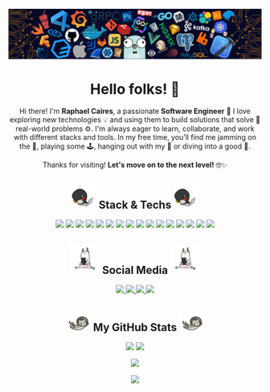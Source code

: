 <p align="center">
  <img src="./Images/header_background.png" width="1300"/>
</p>

<h1 align="center">
  Hello folks! 👋
</h1>

<!-- <p align="center">
 <img src="https://badges.pufler.dev/visits/raphaelcaires/raphaelcaires"/> 
 <img src="https://badges.pufler.dev/years/raphaelcaires"/>
 <img src="https://badges.pufler.dev/repos/raphaelcaires"/>
 <img src="https://badges.pufler.dev/commits/monthly/raphaelcaires"/>
</p> -->

<p align="center">
  Hi there! I'm <strong>Raphael Caires</strong>, a passionate <strong>Software Engineer</strong> 🚀 I love exploring new technologies 💡 and using them to build solutions that solve 🔧 real-world problems ⚙️. I'm always eager to learn, collaborate, and work with different stacks and tools. In my free time, you’ll find me jamming on the 🎸, playing some 🕹️, hanging out with my 🐶 or diving into a good 📘.
</p>
<p align="center">
  Thanks for visiting! 
  <strong>Let's move on to the next level!</strong> 🤓✨
</p>

<h2 align="center">
  <img src="./Images/stack.gif" width="50"/> Stack & Techs <img src="./Images/stack.gif" width="50"/>
</h2>

<p align="center">
  <img src="https://img.shields.io/badge/-TypeScript-black?style=flat-square&logo=typescript&logoColor=007ACC"/>
  <img src="https://img.shields.io/badge/-JavaScript-black?style=flat-square&logo=javascript"/>
  <img src="https://img.shields.io/badge/-HTML5-black?style=flat-square&logo=html5"/>
  <img src="https://img.shields.io/badge/-CSS3-black?style=flat-square&logo=css3&logoColor=1572B6"/>
  <img src="https://img.shields.io/badge/-VueJS-black?style=flat-square&logo=vue.js"/>
  <img src="https://img.shields.io/badge/-NuxtJS-black?style=flat-square&logo=nuxtdotjs"/>
  <img src="https://img.shields.io/badge/-NodeJS-black?style=flat-square&logo=node.js"/>
  <img src="https://img.shields.io/badge/-NestJS-black?style=flat-square&logo=nestjs&logoColor=E0234E"/>
  <img src="https://img.shields.io/badge/-Python-black?style=flat-square&logo=python&logoColor=yellow"/>
  <img src="https://img.shields.io/badge/-PHP-black?style=flat-square&logo=php"/>
  <img src="https://img.shields.io/badge/-Laravel-black?style=flat-square&logo=laravel"/>
  <img src="https://img.shields.io/badge/-PostgreSQL-black?style=flat-square&logo=PostgreSQL"/>
  <img src="https://img.shields.io/badge/-MongoDB-black?style=flat-square&logo=mongodb"/>
  <img src="https://img.shields.io/badge/-GitHub-black?style=flat-square&logo=github"/>
  <img src="https://img.shields.io/badge/-Git-black?style=flat-square&logo=git"/>
  <img src="https://img.shields.io/badge/VSCode-black.svg?logo=data:image/svg%2bxml;base64,PHN2ZyB3aWR0aD0iODAwcHgiIGhlaWdodD0iODAwcHgiIHZpZXdCb3g9IjAgMCAzMiAzMiIgeG1sbnM9Imh0dHA6Ly93d3cudzMub3JnLzIwMDAvc3ZnIj48dGl0bGU+ZmlsZV90eXBlX3ZzY29kZTI8L3RpdGxlPjxwYXRoIGQ9Ik0xMS43MiwxOC42ODUsNC44MzcsMjMuODY5LDIsMjIuOTIyLDksMTYsMiw5LjA3Nyw0LjgzNyw4LjEzbDYuODgzLDUuMTg0LDExLjQzMy0xMS4zTDMwLDQuOTIyVjI3LjA3N2wtNi44NDcsMi45MDlaTTE1LjI4NywxNmw3Ljg2NSw1LjkyM1YxMC4wNzZaIiBzdHlsZT0iZmlsbDojMDA3YWNjIi8+PC9zdmc+"/>
</p>

<h2 align="center">
  <img src="./Images/social.gif" width="60"/> Social Media <img src="./Images/social.gif" width="60"/> 
</h2>

<p align="center">
  <a href="https://www.linkedin.com/in/dev-raphaelcaires/" target="_blank">
    <img src="https://img.shields.io/badge/-LinkedIn-%230077B5?style=for-the-badge&logo=linkedin&logoColor=white" target="_blank"/>
  </a>
  <a href="mailto: raphaelcaires@gmail.com" target="_blank">
    <img src="https://img.shields.io/badge/-Gmail-%23333?style=for-the-badge&logo=gmail&logoColor=white" target="_blank"/>
    </a>
  <a href="https://www.instagram.com/raphaelcaires/" target="_blank">
    <img src="https://img.shields.io/badge/-Instagram-%23E4405F?style=for-the-badge&logo=instagram&logoColor=white" target="_blank"/>
  </a>
  <a href="https://twitter.com/raphaelcaires" target="_blank">
    <img src="https://img.shields.io/badge/Twitter-1DA1F2?style=for-the-badge&logo=twitter&logoColor=white" target="_blank"/>
  </a>
</p>

<h2 align="center">
  <img src="./Images/stats.gif" width="50"/> My GitHub Stats <img src="./Images/stats.gif" width="50"/>
</h2>

<p align="center">
  <img src="https://github-readme-stats.vercel.app/api?username=raphaelcaires&show_icons=true&theme=radical&line_height=27&hide_border=true"/>
  <img src="https://github-readme-stats.vercel.app/api/top-langs/?username=raphaelcaires&hide=html,css,nunjucks,shaderlab,kotlin,hlsl,ejs,shell,dockerfile&theme=radical&hide_border=true" height="207 rem"/>
</p>

<p align="center">
 <img src="https://github-readme-streak-stats.herokuapp.com/?user=raphaelcaires&show_icons=true&locale=en&layout=compact&theme=radical&hide_border=true"/>
</p>

<p align = "center">
 <img src="https://github-profile-summary-cards.vercel.app/api/cards/profile-details?username=raphaelcaires&theme=radical&hide_border=true"/>
</p>
